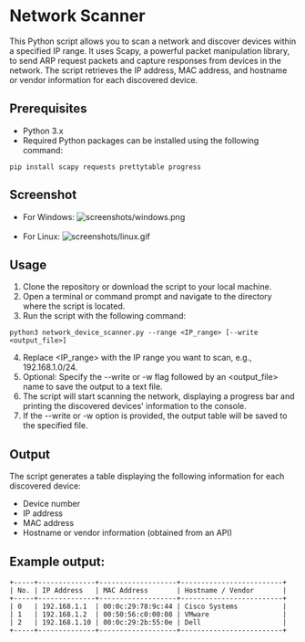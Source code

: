 # Network Scanner
This Python script allows you to scan a network and discover devices within a specified IP range. It uses Scapy, a powerful packet manipulation library, to send ARP request packets and capture responses from devices in the network. The script retrieves the IP address, MAC address, and hostname or vendor information for each discovered device.

## Prerequisites
- Python 3.x
- Required Python packages can be installed using the following command:
```commandline
pip install scapy requests prettytable progress
```

## Screenshot
- For Windows:
![screenshots/windows.png](https://github.com/SaherMuhamed/network-scanner-python/blob/master/screenshots/windows.png)</br></br>
- For Linux:
![screenshots/linux.gif](https://github.com/SaherMuhamed/network-scanner-python/blob/master/screenshots/linux.gif)

## Usage
1. Clone the repository or download the script to your local machine.
2. Open a terminal or command prompt and navigate to the directory where the script is located.
3. Run the script with the following command:
```commandline
python3 network_device_scanner.py --range <IP_range> [--write <output_file>]
```
4. Replace <IP_range> with the IP range you want to scan, e.g., 192.168.1.0/24.
5. Optional: Specify the --write or -w flag followed by an <output_file> name to save the output to a text file.
6. The script will start scanning the network, displaying a progress bar and printing the discovered devices' information to the console.
7. If the --write or -w option is provided, the output table will be saved to the specified file.

## Output
The script generates a table displaying the following information for each discovered device:

- Device number
- IP address
- MAC address
- Hostname or vendor information (obtained from an API)

## Example output:

```text
+-----+--------------+-------------------+-------------------------+
| No. | IP Address   | MAC Address       | Hostname / Vendor       |
+-----+--------------+-------------------+-------------------------+
| 0   | 192.168.1.1  | 00:0c:29:78:9c:44 | Cisco Systems           |
| 1   | 192.168.1.2  | 00:50:56:c0:00:08 | VMware                  |
| 2   | 192.168.1.10 | 00:0c:29:2b:55:0e | Dell                    |
+-----+--------------+-------------------+-------------------------+
```
